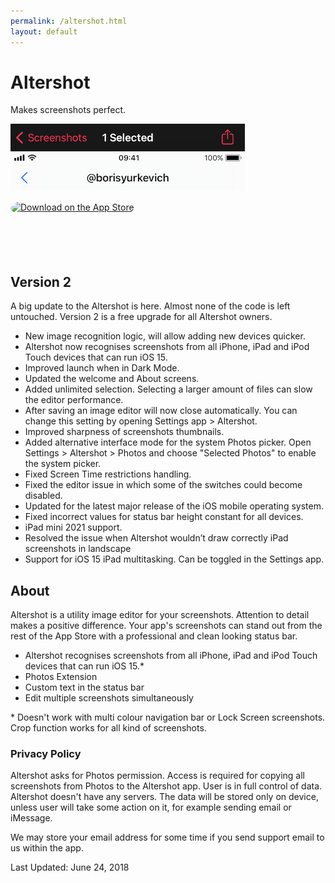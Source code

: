 ```yaml
---
permalink: /altershot.html
layout: default
---
```


<h1 class="appName">Altershot</h1>
<p class="hero">Makes screenshots perfect.</p>

<img class="screenshot" src="/images/altershot-bar.png" srcset="/images/altershot-bar_2x.png 2x" alt="Status bar with time 9:41 and full battery." style="width: 375px;">

<a href="https://apps.apple.com/us/app/altershot-status-bar-editor/id911930618?itsct=apps_box_badge&amp;itscg=30200" style="display: inline-block; overflow: hidden; border-radius: 13px; width: 250px; height: 83px;"><img src="https://tools.applemediaservices.com/api/badges/download-on-the-app-store/black/en-us?size=250x83&amp;releaseDate=1417564800" alt="Download on the App Store" style="border-radius: 13px; width: 250px; height: 83px;"></a>

<h2>Version 2</h2>

A big update to the Altershot is here. Almost none of the code is left untouched. Version 2 is a free upgrade for all Altershot owners. 

- New image recognition logic, will allow adding new devices quicker.
- Altershot now recognises screenshots from all iPhone, iPad and iPod Touch devices that can run iOS 15.
- Improved launch when in Dark Mode.
- Updated the welcome and About screens.
- Added unlimited selection. Selecting a larger amount of files can slow the editor performance.
- After saving an image editor will now close automatically. You can change this setting by opening Settings app > Altershot.
- Improved sharpness of screenshots thumbnails.
- Added alternative interface mode for the system Photos picker. Open Settings > Altershot > Photos and choose "Selected Photos" to enable the system picker.
- Fixed Screen Time restrictions handling.
- Fixed the editor issue in which some of the switches could become disabled.
- Updated for the latest major release of the iOS mobile operating system.
- Fixed incorrect values for status bar height constant for all devices.
- iPad mini 2021 support.
- Resolved the issue when Altershot wouldn’t draw correctly iPad screenshots in landscape
- Support for iOS 15 iPad multitasking. Can be toggled in the Settings app.

<h2>About</h2>

<p>
	Altershot is a utility image editor for your screenshots. Attention to detail makes a positive difference. Your app's screenshots can stand out from the rest of the App Store with a professional and clean looking status bar.
</p>
<ul>
	<li>Altershot recognises screenshots from all iPhone, iPad and iPod Touch devices that can run iOS 15.* </li>
	<li>Photos Extension</li>
	<li>Custom text in the status bar</li>
	<li>Edit multiple screenshots simultaneously </li>
</ul>
<p>
	* Doesn't work with multi colour navigation bar or Lock Screen screenshots. Crop function works for all kind of screenshots.
</p>

<h3 id="policy">Privacy Policy</h3>
<p>
	Altershot asks for Photos permission. Access is required for 
	copying all screenshots from Photos to the Altershot app. 
	User is in full control of data. Altershot doesn't have any 
	servers. The data will be stored only on device, unless user 
	will take some action on it, for example sending email or iMessage.
</p>
<p>
	We may store your email address for some time if you send 
	support email to us within the app.
</p>
<p>
	Last Updated: June 24, 2018
</p>
